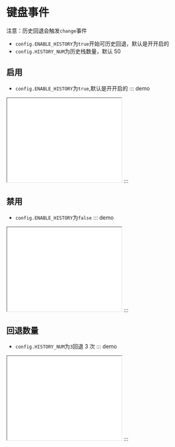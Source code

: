 # 键盘事件

注意：历史回退会触发`change`事件

- `config.ENABLE_HISTORY`为`true`开始可历史回退，默认是开开启的
- `config.HISTORY_NUM`为历史栈数量，默认 50

## 启用

- `config.ENABLE_HISTORY`为`true`,默认是开开启的
::: demo
<iframe src="/history/enable.html" style="min-height:220px"></iframe>
:::

## 禁用

- `config.ENABLE_HISTORY`为`false`
::: demo
<iframe src="/history/disabled.html" style="min-height:220px"></iframe>
:::

## 回退数量

- `config.HISTORY_NUM`为`3`回退 3 次
::: demo
<iframe src="/history/num.html" style="min-height:220px"></iframe>
:::
